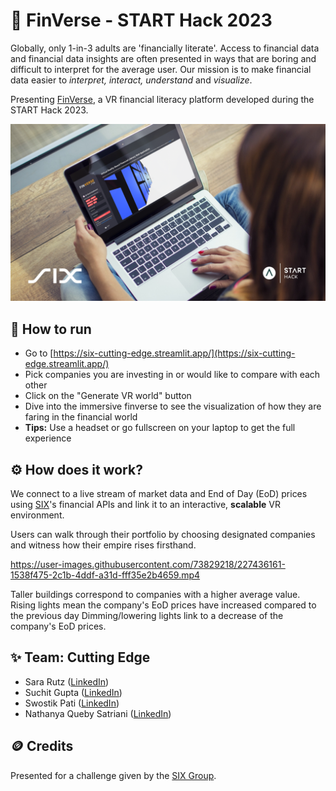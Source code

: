 # 💸 FinVerse - START Hack 2023

Globally, only 1-in-3 adults are 'financially literate'. Access to financial data and financial data insights are often presented in ways that are boring and difficult to interpret for the average user. Our mission is to make financial data easier to *interpret, interact, understand* and *visualize*.

Presenting [FinVerse](https://six-cutting-edge.streamlit.app/), a VR financial literacy platform developed during the START Hack 2023.

![](mockup.png)

## 📌 How to run
- Go to [https://six-cutting-edge.streamlit.app/](https://six-cutting-edge.streamlit.app/)
- Pick companies you are investing in or would like to compare with each other
- Click on the "Generate VR world" button
- Dive into the immersive finverse to see the visualization of how they are faring in the financial world
- **Tips:** Use a headset or go fullscreen on your laptop to get the full experience

## ⚙️ How does it work?
We connect to a live stream of market data and End of Day (EoD) prices using [SIX](https://www.six-group.com/en/home.html)'s financial APIs and link it to an interactive, **scalable** VR environment.

Users can walk through their portfolio by choosing designated companies and witness how their empire rises firsthand.

https://user-images.githubusercontent.com/73829218/227436161-1538f475-2c1b-4ddf-a31d-fff35e2b4659.mp4

Taller buildings correspond to companies with a higher average value.
Rising lights mean the company's EoD prices have increased compared to the previous day
Dimming/lowering lights link to a decrease of the company's EoD prices.

## ✨ Team: Cutting Edge
- Sara Rutz ([LinkedIn](https://www.linkedin.com/in/sara-rutz-35b595222))
- Suchit Gupta ([LinkedIn](https://www.linkedin.com/in/suchit-gupta-305083119))
- Swostik Pati ([LinkedIn](https://www.linkedin.com/in/swostikpati))
- Nathanya Queby Satriani ([LinkedIn](https://www.linkedin.com/in/queby))

## 🪙 Credits
Presented for a challenge given by the [SIX Group](https://www.six-group.com/en/home.html).
